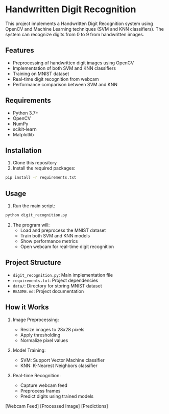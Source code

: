 # Handwritten Digit Recognition

This project implements a Handwritten Digit Recognition system using OpenCV and Machine Learning techniques (SVM and KNN classifiers). The system can recognize digits from 0 to 9 from handwritten images.

## Features
- Preprocessing of handwritten digit images using OpenCV
- Implementation of both SVM and KNN classifiers
- Training on MNIST dataset
- Real-time digit recognition from webcam
- Performance comparison between SVM and KNN

## Requirements
- Python 3.7+
- OpenCV
- NumPy
- scikit-learn
- Matplotlib

## Installation
1. Clone this repository
2. Install the required packages:
```bash
pip install -r requirements.txt
```

## Usage
1. Run the main script:
```bash
python digit_recognition.py
```

2. The program will:
   - Load and preprocess the MNIST dataset
   - Train both SVM and KNN models
   - Show performance metrics
   - Open webcam for real-time digit recognition

## Project Structure
- `digit_recognition.py`: Main implementation file
- `requirements.txt`: Project dependencies
- `data/`: Directory for storing MNIST dataset
- `README.md`: Project documentation

## How it Works
1. Image Preprocessing:
   - Resize images to 28x28 pixels
   - Apply thresholding
   - Normalize pixel values

2. Model Training:
   - SVM: Support Vector Machine classifier
   - KNN: K-Nearest Neighbors classifier

3. Real-time Recognition:
   - Capture webcam feed
   - Preprocess frames
   - Predict digits using trained models 

[Webcam Feed] [Processed Image] [Predictions] 